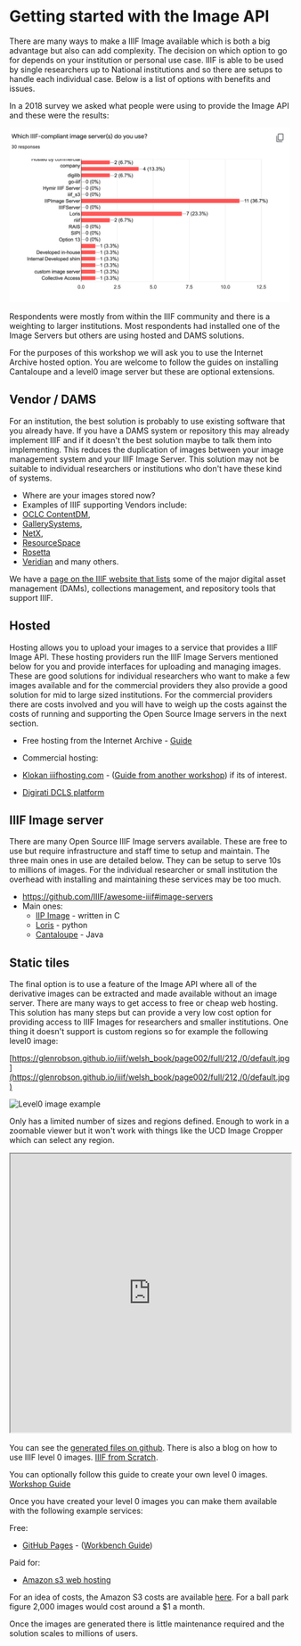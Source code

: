 # Getting started with the Image API

There are many ways to make a IIIF Image available which is both a big advantage but also can add complexity. The decision on which option to go for depends on your institution or personal use case. IIIF is able to be used by single researchers up to National institutions and so there are setups to handle each individual case. Below is a list of options with benefits and issues. 

In a 2018 survey we asked what people were using to provide the Image API and these were the results:

<img src="imgs/img_server_use.png" alt="Use of image servers" class="standout-image"/>

Respondents were mostly from within the IIIF community and there is a weighting to larger institutions. Most respondents had installed one of the Image Servers but others are using hosted and DAMS solutions. 

For the purposes of this workshop we will ask you to use the Internet Archive hosted option. You are welcome to follow the guides on installing Cantaloupe and a level0 image server but these are optional extensions.

## Vendor / DAMS
For an institution, the best solution is probably to use existing software that you already have. If you have a DAMS system or repository this may already implement IIIF and if it doesn't the best solution maybe to talk them into implementing. This reduces the duplication of images between your image management system and your IIIF Image Server. This solution may not be suitable to individual researchers or institutions who don't have these kind of systems. 

 * Where are your images stored now?
 * Examples of IIIF supporting Vendors include:
  * [OCLC ContentDM](https://www.oclc.org/en/contentdm/iiif.html), 
  * [GallerySystems](https://www.gallerysystems.com/iiif-what-is-it-and-what-does-it-do/),
  * [NetX](https://www.netx.net/blog/iiif_museums_dams),
  * [ResourceSpace](https://www.resourcespace.com/knowledge-base/api/iiif)
  * [Rosetta](https://knowledge.exlibrisgroup.com/Rosetta/Training/What%27s_New_Videos/Rosetta_5-3/IIIF_Image_Viewing)
  * [Veridian](https://veridiansoftware.com/news/veridian-joins-iiif-community/) and many others.

We have a [page on the IIIF website that lists](https://iiif.io/get-started/vendors/) some of the major digital asset management (DAMs), collections management, and repository tools that support IIIF.

## Hosted
Hosting allows you to upload your images to a service that provides a IIIF Image API. These hosting providers run the IIIF Image Servers mentioned below for you and provide interfaces for uploading and managing images. These are good solutions for individual researchers who want to make a few images available and for the commercial providers they also provide a good solution for mid to large sized institutions. For the commercial providers there are costs involved and you will have to weigh up the costs against the costs of running and supporting the Open Source Image servers in the next section. 

 * Free hosting from the Internet Archive - [Guide](iiif-hosting-ia.md)

 * Commercial hosting:
  * [Klokan iiifhosting.com](https://www.iiifhosting.com/) - ([Guide from another workshop](https://training.iiif.io/iiif-1-day-workshop/image-api/iiif-hosting-saas.html)) if its of interest.
  * [Digirati DCLS platform](https://dlcs.info/)

## IIIF Image server
There are many Open Source IIIF Image servers available. These are free to use but require infrastructure and staff time to setup and maintain. The three main ones in use are detailed below. They can be setup to serve 10s to millions of images. For the individual researcher or small institution the overhead with installing and maintaining these services may be too much. 

 * https://github.com/IIIF/awesome-iiif#image-servers
 * Main ones: 
   * [IIP Image](https://iipimage.sourceforge.io/) - written in C
   * [Loris](https://github.com/loris-imageserver/loris) - python
   * [Cantaloupe](https://cantaloupe-project.github.io/) - Java

## Static tiles
The final option is to use a feature of the Image API where all of the derivative images can be extracted and made available without an image server. There are many ways to get access to free or cheap web hosting. This solution has many steps but can provide a very low cost option for providing access to IIIF Images for researchers and smaller institutions. One thing it doesn't support is custom regions so for example the following level0 image:
 
 [https://glenrobson.github.io/iiif/welsh_book/page002/full/212,/0/default.jpg](https://glenrobson.github.io/iiif/welsh_book/page002/full/212,/0/default.jpg)

 ![Level0 image example](https://glenrobson.github.io/iiif/welsh_book/page002/full/212,/0/default.jpg)

Only has a limited number of sizes and regions defined. Enough to work in a zoomable viewer but it won't work with things like the UCD Image Cropper which can select any region. 

<iframe src="https://iiif.gdmrdigital.com/openseadragon/index.html?image=https://glenrobson.github.io/iiif/welsh_book/page002/info.json" width="100%" height="500px"></iframe>

You can see the [generated files on github](https://github.com/glenrobson/glenrobson.github.io/tree/master/iiif/welsh_book/page002/). There is also a blog on how to use IIIF level 0 images. [IIIF from Scratch](https://glenrobson.github.io/iiif/2018/01/12/iiif-from-scrtach.html). 

You can optionally follow this guide to create your own level 0 images. [Workshop Guide](level0-workbench.md)

Once you have created your level 0 images you can make them available with the following example services:

Free:
 * [GitHub Pages](https://pages.github.com/) - ([Workbench Guide](level0-workbench.md))

Paid for:
 * [Amazon s3 web hosting](https://docs.aws.amazon.com/AmazonS3/latest/dev/WebsiteHosting.html)

For an idea of costs, the Amazon S3 costs are available [here](https://aws.amazon.com/s3/pricing/). For a ball park figure 2,000 images would cost around a $1 a month. 

Once the images are generated there is little maintenance required and the solution scales to millions of users. 
